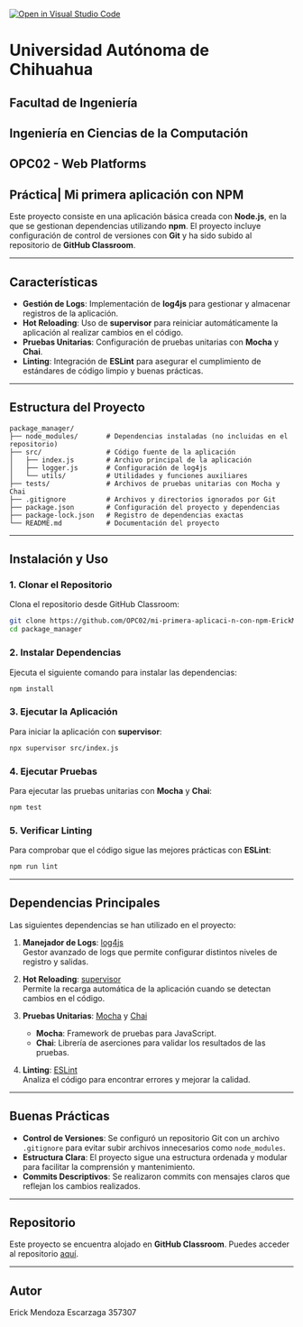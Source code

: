 [![Open in Visual Studio Code](https://classroom.github.com/assets/open-in-vscode-2e0aaae1b6195c2367325f4f02e2d04e9abb55f0b24a779b69b11b9e10269abc.svg)](https://classroom.github.com/online_ide?assignment_repo_id=18023970&assignment_repo_type=AssignmentRepo)

# **Universidad Autónoma de Chihuahua**
## **Facultad de Ingeniería**
## Ingeniería en Ciencias de la Computación
## OPC02 - Web Platforms
## Práctica| Mi primera aplicación con NPM

Este proyecto consiste en una aplicación básica creada con **Node.js**, en la que se gestionan dependencias utilizando **npm**. El proyecto incluye configuración de control de versiones con **Git** y ha sido subido al repositorio de **GitHub Classroom**.

---

## Características

- **Gestión de Logs**: Implementación de **log4js** para gestionar y almacenar registros de la aplicación.
- **Hot Reloading**: Uso de **supervisor** para reiniciar automáticamente la aplicación al realizar cambios en el código.
- **Pruebas Unitarias**: Configuración de pruebas unitarias con **Mocha** y **Chai**.
- **Linting**: Integración de **ESLint** para asegurar el cumplimiento de estándares de código limpio y buenas prácticas.

---

## Estructura del Proyecto

```
package_manager/
├── node_modules/       # Dependencias instaladas (no incluidas en el repositorio)
├── src/                # Código fuente de la aplicación
│   ├── index.js        # Archivo principal de la aplicación
│   ├── logger.js       # Configuración de log4js
│   └── utils/          # Utilidades y funciones auxiliares
├── tests/              # Archivos de pruebas unitarias con Mocha y Chai
├── .gitignore          # Archivos y directorios ignorados por Git
├── package.json        # Configuración del proyecto y dependencias
├── package-lock.json   # Registro de dependencias exactas
└── README.md           # Documentación del proyecto
```

---

## Instalación y Uso

### 1. Clonar el Repositorio
Clona el repositorio desde GitHub Classroom:
```bash
git clone https://github.com/OPC02/mi-primera-aplicaci-n-con-npm-ErickMendoza117.git
cd package_manager
```

### 2. Instalar Dependencias
Ejecuta el siguiente comando para instalar las dependencias:
```bash
npm install
```

### 3. Ejecutar la Aplicación
Para iniciar la aplicación con **supervisor**:
```bash
npx supervisor src/index.js
```

### 4. Ejecutar Pruebas
Para ejecutar las pruebas unitarias con **Mocha** y **Chai**:
```bash
npm test
```

### 5. Verificar Linting
Para comprobar que el código sigue las mejores prácticas con **ESLint**:
```bash
npm run lint
```

---

## Dependencias Principales

Las siguientes dependencias se han utilizado en el proyecto:

1. **Manejador de Logs**: [log4js](https://www.npmjs.com/package/log4js)  
   Gestor avanzado de logs que permite configurar distintos niveles de registro y salidas.

2. **Hot Reloading**: [supervisor](https://www.npmjs.com/package/supervisor)  
   Permite la recarga automática de la aplicación cuando se detectan cambios en el código.

3. **Pruebas Unitarias**: [Mocha](https://mochajs.org/) y [Chai](https://www.chaijs.com/)  
   - **Mocha**: Framework de pruebas para JavaScript.
   - **Chai**: Librería de aserciones para validar los resultados de las pruebas.

4. **Linting**: [ESLint](https://eslint.org/)  
   Analiza el código para encontrar errores y mejorar la calidad.

---

## Buenas Prácticas

- **Control de Versiones**: Se configuró un repositorio Git con un archivo `.gitignore` para evitar subir archivos innecesarios como `node_modules`.
- **Estructura Clara**: El proyecto sigue una estructura ordenada y modular para facilitar la comprensión y mantenimiento.
- **Commits Descriptivos**: Se realizaron commits con mensajes claros que reflejan los cambios realizados.

---

## Repositorio

Este proyecto se encuentra alojado en **GitHub Classroom**. Puedes acceder al repositorio [aquí](https://github.com/OPC02/mi-primera-aplicaci-n-con-npm-ErickMendoza117).

---
## Autor

Erick Mendoza Escarzaga 357307

